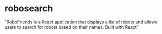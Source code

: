 # robosearch
"RoboFriends is a React application that displays a list of robots and allows users to search for robots based on their names. Built with React"
